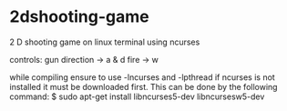 # 2dshooting-game
2 D shooting game on linux terminal using ncurses

controls: 
gun direction → a & d
fire → w

 while compiling ensure to use -lncurses and -lpthread if ncurses is not installed it must be downloaded first.
 This can be done by the following command: 
 $ sudo apt-get install libncurses5-dev libncursesw5-dev
